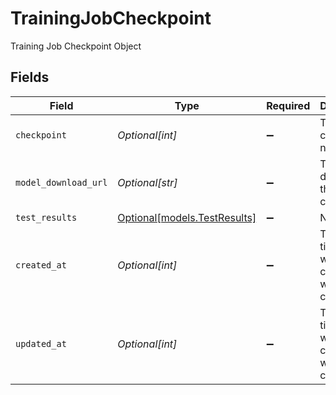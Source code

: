 # TrainingJobCheckpoint

Training Job Checkpoint Object


## Fields

| Field                                                    | Type                                                     | Required                                                 | Description                                              | Example                                                  |
| -------------------------------------------------------- | -------------------------------------------------------- | -------------------------------------------------------- | -------------------------------------------------------- | -------------------------------------------------------- |
| `checkpoint`                                             | *Optional[int]*                                          | :heavy_minus_sign:                                       | The checkpoint number                                    | 3                                                        |
| `model_download_url`                                     | *Optional[str]*                                          | :heavy_minus_sign:                                       | The URL to download the model checkpoint                 | s3:/my_model                                             |
| `test_results`                                           | [Optional[models.TestResults]](../models/testresults.md) | :heavy_minus_sign:                                       | N/A                                                      |                                                          |
| `created_at`                                             | *Optional[int]*                                          | :heavy_minus_sign:                                       | The timestamp when the checkpoint was created            | 1633036800                                               |
| `updated_at`                                             | *Optional[int]*                                          | :heavy_minus_sign:                                       | The timestamp when the checkpoint was created            | 1633036800                                               |